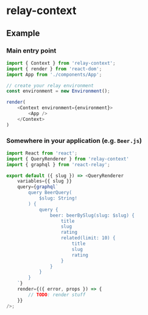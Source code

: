 # relay-context

## Example
### Main entry point
```javascript
import { Context } from 'relay-context';
import { render } from 'react-dom';
import App from './components/App';

// create your relay environment
const environment = new Environment();

render(
	<Context environment={environment}>
		<App />
	</Context>
)
```

### Somewhere in your application (e.g. `Beer.js`)
```javascript
import React from 'react';
import { QueryRenderer } from 'relay-context'
import { graphql } from 'react-relay';

export default ({ slug }) => <QueryRenderer
	variables={{ slug }}
	query={graphql`
		query BeerQuery(
			$slug: String!
		) {
			query {
				beer: beerBySlug(slug: $slug) {
					title
					slug
					rating
					related(limit: 10) {
						title
						slug
						rating
					}
				}
			}
		}
	`}
	render={({ error, props }) => {
		// TODO: render stuff
	}}
/>;
```
